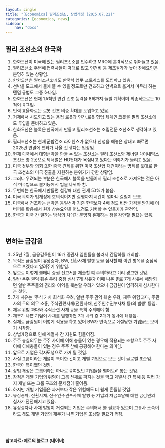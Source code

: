 ```yaml
---
layout: single
title: "[Economics] 필리조선소, 상법개정 (2025.07.22)"
categories: [economics, news]
sidebar:
    nav: "docs"
---
```


## 필리 조선소의 한국화
1. 한화오션이 미국에 있는 필리조선소를 인수하고 MRO에 본격적으로 뛰어들고 있음.
1. 필리조선소 주변에 협력사들이 제대로 없고 인건비 등 제조원가가 높아 장애요인은 분명히 있는 상황임.
1. 한화오션은 필리조선소에도 한국식 업무 프로세스를 도입하고 있음.
1. 선박을 도크에서 물에 뜰 수 있을 정도로만 건조하고 안벽으로 옮겨서 마무리 하는 텐덤 공법도 그중 하나임.
1. 한화오션은 현재 1.5척인 연간 건조 능력을 8척까지 늘릴 계획이며 최종적으로는 10척이 목표임.
1. 인력 효율화로는 로봇 건조 비중 확대를 도입하고 있음.
1. 거제에서 시도되고 있는 용접 로봇과 인간.로봇 협업 체계인 코봇을 필리 조선소에도 투입을 준비하고 있음.
1. 한화오션은 블록은 한국에서 만들고 필리조선소는 조립전문 조선소로 생각하고 있음.
1. 필리조선소는 현재 군함건조 라이센스가 없으나 신청을 해놓은 상태고 빠르면 2025년 연말에 면허가 나올 것 같다는 입장임.
1. 현재 미국에서 대형선박을 만들 수 있는 조선소는 필리 조선소와 제너럴 다이내믹스 조선소 총 2곳으로 제너럴은 HD현대가 욕심내고 있다는 이야기가 들리고 있음.
1. 미국 정부와 의회 또한 중국 견제를 위한 미국 조선업 재건이라는 명제를 토대로 한국 조선소의 미국 진출을 지원하는 분위기가 강한 상황임.
1. 그러나 우려되는 부분은 한국에서 블록을 만들어서 필리 조선소로 가져오는 것은 아직 미국법으로 불가능해서 법을 바꿔야 함.
1. 두번째는 한국에서 만들면 철강에 대한 관세 50%가 붙음.
1. 미국 의회가 법개정에 호의적이지만 실행까지 시간이 얼마나 걸릴지 모름.
1. 미국에서 건조하는 선박은 동일선박 기준 한국보다 4배 정도 비싼 가격을 받기에 이 버퍼를 활용해서 원가 상승요인을 어느정도 커버할 수 있을지가 관건임.
1. 한국과 미국 간 일하는 방식의 차이가 분명히 존재하는 점을 감안할 필요는 있음.

<br/>

## 변하는 금감원
1. 25년 2월, 금융감독원이 16개 증권사 임원들을 불러서 간담회를 개최함.
1. 목적은 금감원이 유상증자, BW, 전환사채 발행 등을 심사할 때 이런 항목을 중점적으로 보겠다고 알려주기 위함임.
1. 앞으로 이렇게 볼테니 증권 신고서를 제출할 때 주의하라고 미리 경고한 것임.
1. 일반 주주 권익 훼손 우려 중점 심사 7개 사유가 이때 나온 말로 7개 사유에 해당되면 일반 주주들의 권리와 이익을 훼손할 우려가 있으니 금감원이 엄격하게 심사한다는 것임.
1. 7개 사유는 '주식 가치 희석화 우려, 일반 주주 권익 훼손 우려, 재무 위험 과다, 주관사의 주의 의무 소홀, 주식관련사채(전환사채, 신주인수권부사채 등)의 발행' 등임.
1. 재무 위험 과다와 주식관련 사채 등을 특히 주의해야 함.
1. 재무가 나쁜 기업이 사채를 발행하면 7개 사유 중 2개가 동시에 해당됨.
1. 실제로 금감원이 이렇게 적용을 하고 있어 BW가 연속으로 거절당한 기업들도 보이기 시작함.
1. 상법개정으로 인해 계열사 간 지원도 힘들어짐.
1. 주주 충실의무는 주주 사이에 이해 충돌이 있는 경우에 적용되는 조항으로 주주 사이에 이해충돌이 있는 경우 주주 간에 공평해야 한다는 의미임.
1. 앞으로 기업은 각자도생으로 가게 될 것임.
1. 사실 그룹이라는 개념이 특이한 것이고 개별 기업으로 보는 것이 글로벌 표준임.
1. 한국이 특이했던 것임.
1. 상법 개정은 그룹이라는 하나로 묶여있던 기업들을 떨어트려 놓는 것임.
1. 장점은 개별 기업의 위험이 그룹 전체로 퍼지는 것을 막고 계열사 간 특혜 등 여러 가지 재벌 또는 그룹 구조의 문제점이 줄어듬.
1. 하지만 개별 기업들은 과거보다 작은 위험에도 더 쉽게 흔들릴 것임.
1. 유상증자, 전환사채, 신주인수권부사채 발행 등 기업의 자금조달에 대한 금감원의 심사가 깐깐해지고 있음.
1. 유상증자나 사채 발행이 거절되는 기업은 주의해서 볼 필요가 있으며 그룹사 소속이라도 해도 개별 기업의 재무가 나쁜 기업은 조심할 필요가 커짐.



<br/>
<br/>

#### 참고자료: 메르의 블로그 (네이버)